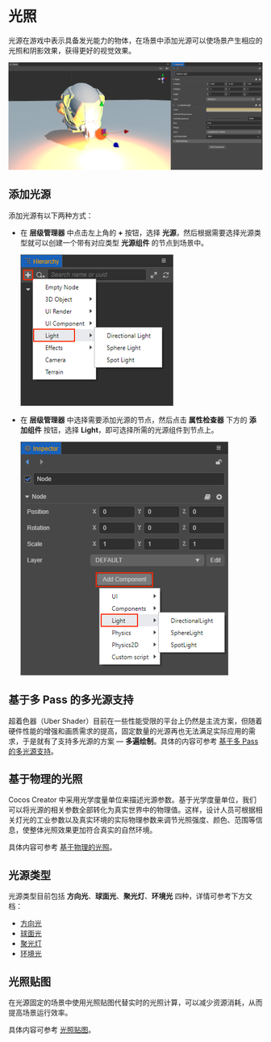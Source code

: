 # 光照

光源在游戏中表示具备发光能力的物体，在场景中添加光源可以使场景产生相应的光照和阴影效果，获得更好的视觉效果。

![light scene](light/lighting.png)

## 添加光源

添加光源有以下两种方式：

- 在 **层级管理器** 中点击左上角的 **+** 按钮，选择 **光源**，然后根据需要选择光源类型就可以创建一个带有对应类型 **光源组件** 的节点到场景中。

  ![add light](light/add-light.png)

- 在 **层级管理器** 中选择需要添加光源的节点，然后点击 **属性检查器** 下方的 **添加组件** 按钮，选择 **Light**，即可选择所需的光源组件到节点上。

  ![add light2](light/add-light2.png)

## 基于多 Pass 的多光源支持

超着色器（Uber Shader）目前在一些性能受限的平台上仍然是主流方案，但随着硬件性能的增强和画质需求的提高，固定数量的光源再也无法满足实际应用的需求，于是就有了支持多光源的方案 — **多遍绘制**。具体的内容可参考 [基于多 Pass 的多光源支持](light/additive-per-pixel-lights.md)。

## 基于物理的光照

Cocos Creator 中采用光学度量单位来描述光源参数。基于光学度量单位，我们可以将光源的相关参数全部转化为真实世界中的物理值。这样，设计人员可根据相关灯光的工业参数以及真实环境的实际物理参数来调节光照强度、颜色、范围等信息，使整体光照效果更加符合真实的自然环境。

具体内容可参考 [基于物理的光照](light/pbr-lighting.md)。

## 光源类型

光源类型目前包括 **方向光**、**球面光**、**聚光灯**、**环境光** 四种，详情可参考下方文档：

- [方向光](light/dir-light.md)
- [球面光](light/sphere-light.md)
- [聚光灯](light/spot-light.md)
- [环境光](./ambient.md)

## 光照贴图

在光源固定的场景中使用光照贴图代替实时的光照计算，可以减少资源消耗，从而提高场景运行效率。

具体内容可参考 [光照贴图](light/lightmap.md)。
